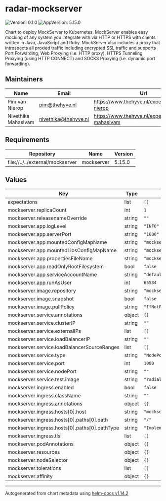 

# radar-mockserver

![Version: 0.1.0](https://img.shields.io/badge/Version-0.1.0-informational?style=flat-square) ![AppVersion: 5.15.0](https://img.shields.io/badge/AppVersion-5.15.0-informational?style=flat-square)

Chart to deploy MockServer to Kubernetes. MockServer enables easy mocking of any system you integrate with via HTTP or HTTPS with clients written in Java, JavaScript and Ruby.  MockServer also includes a proxy that introspects all proxied traffic including encrypted SSL traffic and supports Port Forwarding, Web Proxying (i.e. HTTP proxy), HTTPS Tunneling Proxying (using HTTP CONNECT) and SOCKS Proxying (i.e. dynamic port forwarding).

## Maintainers

| Name | Email | Url |
| ---- | ------ | --- |
| Pim van Nierop | <pim@thehyve.nl> | <https://www.thehyve.nl/experts/pim-van-nierop> |
| Nivethika Mahasivam | <nivethika@thehyve.nl> | <https://www.thehyve.nl/experts/nivethika-mahasivam> |

## Requirements

| Repository | Name | Version |
|------------|------|---------|
| file://../../external/mockserver | mockserver | 5.15.0 |

## Values

| Key | Type | Default | Description |
|-----|------|---------|-------------|
| expectations | list | `[]` |  |
| mockserver.replicaCount | int | `1` |  |
| mockserver.releasenameOverride | string | `""` |  |
| mockserver.app.logLevel | string | `"INFO"` |  |
| mockserver.app.serverPort | string | `"1080"` |  |
| mockserver.app.mountedConfigMapName | string | `"mockserver-config"` |  |
| mockserver.app.mountedLibsConfigMapName | string | `"mockserver-config"` |  |
| mockserver.app.propertiesFileName | string | `"mockserver.properties"` |  |
| mockserver.app.readOnlyRootFilesystem | bool | `false` |  |
| mockserver.app.serviceAccountName | string | `"default"` |  |
| mockserver.app.runAsUser | int | `65534` |  |
| mockserver.image.repository | string | `"mockserver"` |  |
| mockserver.image.snapshot | bool | `false` |  |
| mockserver.image.pullPolicy | string | `"IfNotPresent"` |  |
| mockserver.service.annotations | object | `{}` |  |
| mockserver.service.clusterIP | string | `""` |  |
| mockserver.service.externalIPs | list | `[]` |  |
| mockserver.service.loadBalancerIP | string | `""` |  |
| mockserver.service.loadBalancerSourceRanges | list | `[]` |  |
| mockserver.service.type | string | `"NodePort"` |  |
| mockserver.service.port | int | `1080` |  |
| mockserver.service.nodePort | string | `""` |  |
| mockserver.service.test.image | string | `"radial/busyboxplus:curl"` |  |
| mockserver.ingress.enabled | bool | `false` |  |
| mockserver.ingress.className | string | `""` |  |
| mockserver.ingress.annotations | object | `{}` |  |
| mockserver.ingress.hosts[0].host | string | `"mockserver.local"` |  |
| mockserver.ingress.hosts[0].paths[0].path | string | `"/"` |  |
| mockserver.ingress.hosts[0].paths[0].pathType | string | `"ImplementationSpecific"` |  |
| mockserver.ingress.tls | list | `[]` |  |
| mockserver.podAnnotations | object | `{}` |  |
| mockserver.resources | object | `{}` |  |
| mockserver.nodeSelector | object | `{}` |  |
| mockserver.tolerations | list | `[]` |  |
| mockserver.affinity | object | `{}` |  |

----------------------------------------------
Autogenerated from chart metadata using [helm-docs v1.14.2](https://github.com/norwoodj/helm-docs/releases/v1.14.2)
